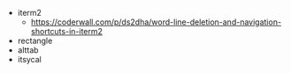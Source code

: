 - iterm2
    - https://coderwall.com/p/ds2dha/word-line-deletion-and-navigation-shortcuts-in-iterm2
- rectangle
- alttab
- itsycal
